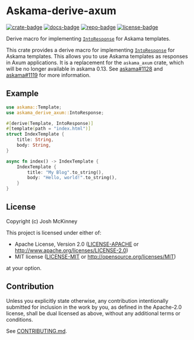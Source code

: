 # Askama-derive-axum

[![crate-badge]][crate]
[![docs-badge]][docs]
[![repo-badge]][repo]
[![license-badge]][license]

[crate-badge]: https://img.shields.io/crates/v/askama-derive-axum?logo=rust
[crate]: https://crates.io/crates/askama-derive-axum
[docs-badge]: https://img.shields.io/badge/docs-askama--derive--axum-e05d44?logo=rust
[docs]: https://docs.rs/askama-derive-axum
[repo-badge]: https://img.shields.io/badge/repo-joshka/askama--derive--axum-8957E5?logo=github
[repo]: https://github.com/joshka/askama-derive-axum
[license-badge]: https://img.shields.io/crates/l/askama-derive-axum
[license]: #license

<!-- cargo-rdme start -->

Derive macro for implementing [`IntoResponse`] for Askama templates.

This crate provides a derive macro for implementing [`IntoResponse`] for Askama templates. This
allows you to use Askama templates as responses in Axum applications. It is a replacement for
the `askama_axum` crate, which will be no longer available in askama 0.13. See [askama#1128] and
[askama#1119] for more information.

[askama#1128]: https://github.com/rinja-rs/askama/issues/1128
[askama#1119]: https://github.com/rinja-rs/askama/issues/1119
[`IntoResponse`]: axum_core::response::IntoResponse

## Example

```rust
use askama::Template;
use askama_derive_axum::IntoResponse;

#[derive(Template, IntoResponse)]
#[template(path = "index.html")]
struct IndexTemplate {
    title: String,
    body: String,
}

async fn index() -> IndexTemplate {
    IndexTemplate {
        title: "My Blog".to_string(),
        body: "Hello, world!".to_string(),
    }
}
```

<!-- cargo-rdme end -->

## License

Copyright (c) Josh McKinney

This project is licensed under either of:

- Apache License, Version 2.0 ([LICENSE-APACHE] or <http://www.apache.org/licenses/LICENSE-2.0>)
- MIT license ([LICENSE-MIT] or <http://opensource.org/licenses/MIT>)

at your option.

[LICENSE-APACHE]: /LICENSE-APACHE
[LICENSE-MIT]: /LICENSE-MIT

## Contribution

Unless you explicitly state otherwise, any contribution intentionally submitted for inclusion in the
work by you, as defined in the Apache-2.0 license, shall be dual licensed as above, without any
additional terms or conditions.

See [CONTRIBUTING.md](/CONTRIBUTING.md).
